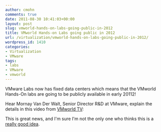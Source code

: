```yaml
---
author: cmohn
comments: true
date: 2011-08-30 10:41:03+00:00
layout: post
slug: vmworld-hands-on-labs-going-public-in-2012
title: VMworld Hands-on Labs going public in 2012
url: /virtualization/vmworld-hands-on-labs-going-public-in-2012/
wordpress_id: 1410
categories:
- Virtualization
- VMware
tags:
- labs
- VMware
- vmworld
---
```


VMware Labs now has fixed data centers which means that the VMworld Hands-On labs are going to be publicly available in early 20112!

Hear Mornay Van Der Walt, Senior Director R&D at VMware, explain the details in this video from [VMworld TV](http://www.youtube.com/vmworldtv):



This is great news, and I'm sure I'm not the only one who thinks this is a [really good idea](http://vninja.net/virtualization/extending-vmworld-labs/).
